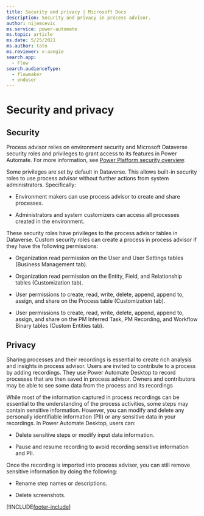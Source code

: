 ```yaml
---
title: Security and privacy | Microsoft Docs
description: Security and privacy in process advisor.
author: nijemcevic 
ms.service: power-automate
ms.topic: article
ms.date: 5/25/2021
ms.author: tatn
ms.reviewer: v-aangie
search.app: 
  - Flow
search.audienceType: 
  - flowmaker
  - enduser
---
```


# Security and privacy

## Security

Process advisor relies on environment security and Microsoft Dataverse security roles and privileges to grant access to its features in Power Automate. For more information, see [Power Platform security overview](/power-platform/admin/wp-security).

Some privileges are set by default in Dataverse. This allows built-in security roles to use process advisor without further actions from system administrators. Specifically:

- Environment makers can use process advisor to create and share processes.

- Administrators and system customizers can access all processes created in the environment.

These security roles have privileges to the process advisor tables in Dataverse. Custom security roles can create a process in process advisor if they have the following permissions:

- Organization read permission on the User and User Settings tables (Business Management tab).

- Organization read permission on the Entity, Field, and Relationship tables (Customization tab).

- User permissions to create, read, write, delete, append, append to, assign, and share on the Process table (Customization tab).

- User permissions to create, read, write, delete, append, append to, assign, and share on the PM Inferred Task, PM Recording, and Workflow Binary tables (Custom Entities tab).

## Privacy

Sharing processes and their recordings is essential to create rich analysis and insights in process advisor. Users are invited to contribute to a process by adding recordings. They use Power Automate Desktop to record processes that are then saved in process advisor. Owners and contributors may be able to see some data from the process and its recordings

While most of the information captured in process recordings can be essential to the understanding of the process activities, some steps may contain sensitive information. However, you can modify and delete any personally identifiable information (PII) or any sensitive data in your recordings. In Power Automate Desktop, users can:

- Delete sensitive steps or modify input data information.

- Pause and resume recording to avoid recording sensitive information and PII.

Once the recording is imported into process advisor, you can still remove sensitive information by doing the following:

- Rename step names or descriptions.

- Delete screenshots.

[!INCLUDE[footer-include](includes/footer-banner.md)]
